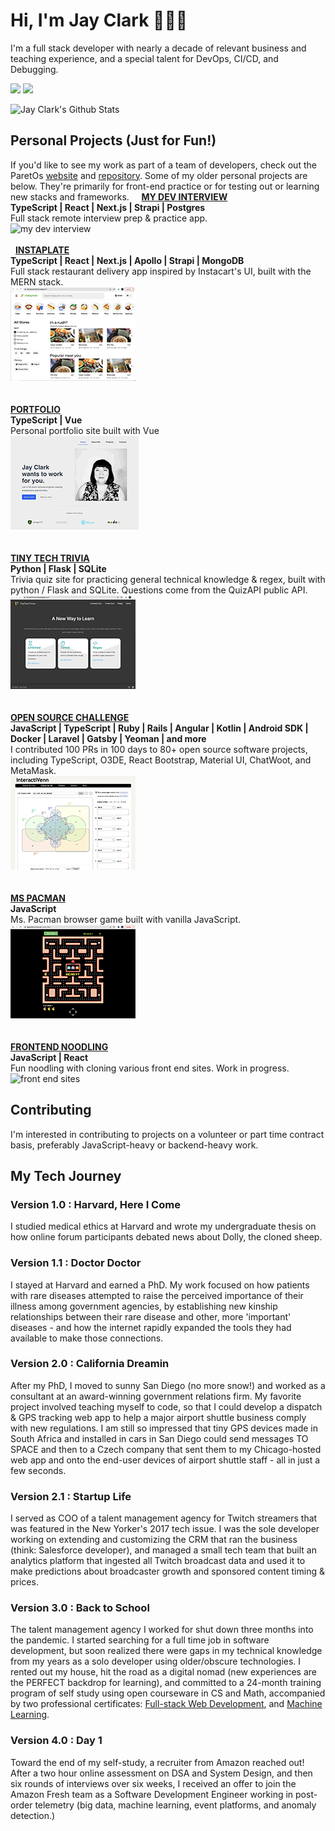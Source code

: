 # Hi, I'm Jay Clark 👩🏻‍💻

I'm a full stack developer with nearly a decade of relevant business and teaching experience, and a special talent for DevOps, CI/CD, and Debugging. 
  
[![](https://img.shields.io/badge/linkedin-%230077B5.svg?&style=for-the-badge&logo=linkedin&logoColor=white0e76a8)](https://www.linkedin.com/in/jayeclark/)
[![](https://img.shields.io/badge/twitter-%230077B5.svg?&style=for-the-badge&logo=twitter&logoColor=white&color=00acee)](https://twitter.com/jennbot3000) 

![Jay Clark's Github Stats](https://github-readme-stats.vercel.app/api?username=jayeclark&theme=dark)


## Personal Projects (Just for Fun!)
If you'd like to see my work as part of a team of developers, check out the ParetOs [website](https://www.paret0.com) and [repository](https://github.com/mikhael28/paretOS/). Some of my older personal projects are below. They're primarily for front-end practice or for testing out or learning new stacks and frameworks.
&nbsp;
&nbsp;
**[MY DEV INTERVIEW](http://www.mydevinterview.com)**  
**TypeScript | React | Next.js | Strapi | Postgres**   
Full stack remote interview prep & practice app.  
![my dev interview](https://jayeclark.github.io/assets/mydevinterview-thumbnail.3723d29c.png)  
&nbsp;      
&nbsp; 
**[INSTAPLATE](http://instaplate.heroku.com)**  
**TypeScript | React | Next.js | Apollo | Strapi | MongoDB**   
Full stack restaurant delivery app inspired by Instacart's UI, built with the MERN stack.  
![instaplate](https://github.com/jayeclark/jayeclark/blob/main/instaplate-thumbnail.png)  
&nbsp;      
&nbsp;     
**[PORTFOLIO](https://jayeclark.github.io)**   
**TypeScript | Vue**   
Personal portfolio site built with Vue   
![portfolio](https://github.com/jayeclark/jayeclark/blob/main/portfolio-thumbnail.png)   
&nbsp;    
&nbsp;     
**[TINY TECH TRIVIA](https://tinytechtrivia.herokuapp.com)**   
**Python | Flask | SQLite**   
Trivia quiz site for practicing general technical knowledge & regex, built with python / Flask and SQLite. Questions come from the QuizAPI public API.   
![tiny tech trivia](https://github.com/jayeclark/jayeclark/blob/main/t3-thumb.png)   
&nbsp;    
&nbsp;    
**[OPEN SOURCE CHALLENGE](https://github.com/jayeclark/jayeclark/blob/main/opensourcechallenge.md)**  
**JavaScript | TypeScript | Ruby | Rails | Angular | Kotlin | Android SDK | Docker | Laravel | Gatsby | Yeoman | and more**   
I contributed 100 PRs in 100 days to 80+ open source software projects, including TypeScript, O3DE, React Bootstrap, Material UI, ChatWoot, and MetaMask.   
![open source challenge](https://github.com/jayeclark/jayeclark/blob/main/interactivenn-thumbnail.png)   
&nbsp;    
&nbsp;    
**[MS PACMAN](https://jayeclark.github.io/mspacman)**    
**JavaScript**   
Ms. Pacman browser game built with vanilla JavaScript.   
![mspacman](https://github.com/jayeclark/jayeclark/blob/main/pacman-thumbnail.png)   
&nbsp;    
&nbsp;    
**[FRONTEND NOODLING](https://jayeclark.github.io/front-end/)**    
**JavaScript | React**   
Fun noodling with cloning various front end sites. Work in progress. 
![front end sites](https://jayeclark.github.io/assets/clones-thumbnail.c8a1fc24.png)   
   
## Contributing
I'm interested in contributing to projects on a volunteer or part time contract basis, preferably JavaScript-heavy or backend-heavy work.

## My Tech Journey
### Version 1.0 : Harvard, Here I Come  
I studied medical ethics at Harvard and wrote my undergraduate thesis on how online forum participants debated news about Dolly, the cloned sheep.   
    
### Version 1.1 : Doctor Doctor   
I stayed at Harvard and earned a PhD. My work focused on how patients with rare diseases attempted to raise the perceived importance of their illness among government agencies, by establishing new kinship relationships between their rare disease and other, more 'important' diseases - and how the internet rapidly expanded the tools they had available to make those connections.  
   
### Version 2.0 : California Dreamin
After my PhD, I moved to sunny San Diego (no more snow!) and worked as a consultant at an award-winning government relations firm. My favorite project involved teaching myself to code, so that I could develop a dispatch & GPS tracking web app to help a major airport shuttle business comply with new regulations. I am still so impressed that tiny GPS devices made in South Africa and installed in cars in San Diego could send messages TO SPACE and then to a Czech company that sent them to my Chicago-hosted web app and onto the end-user devices of airport shuttle staff - all in just a few seconds.
   
### Version 2.1 : Startup Life   
I served as COO of a talent management agency for Twitch streamers that was featured in the New Yorker's 2017 tech issue. I was the sole developer working on extending and customizing the CRM that ran the business (think: Salesforce developer), and managed a small tech team that built an analytics platform that ingested all Twitch broadcast data and used it to make predictions about broadcaster growth and sponsored content timing & prices. 
  
### Version 3.0 : Back to School
The talent management agency I worked for shut down three months into the pandemic. I started searching for a full time job in software development, but soon realized there were gaps in my technical knowledge from my years as a solo developer using older/obscure technologies. I rented out my house, hit the road as a digital nomad (new experiences are the PERFECT backdrop for learning), and committed to a 24-month training program of self study using open courseware in CS and Math, accompanied by two professional certificates: [Full-stack Web Development](https://xpro.mit.edu/programs/program-v1:xPRO+PCCx+R1/), and [Machine Learning](https://learn-xpro.mit.edu/machine-learning).  
 
### Version 4.0 : Day 1
Toward the end of my self-study, a recruiter from Amazon reached out! After a two hour online assessment on DSA and System Design, and then six rounds of interviews over six weeks, I received an offer to join the Amazon Fresh team as a Software Development Engineer working in post-order telemetry (big data, machine learning, event platforms, and anomaly detection.) 
 

<!---
jayeclark/jayeclark is a ✨ special ✨ repository because its `README.md` (this file) appears on your GitHub profile.
You can click the Preview link to take a look at your changes.
--->
